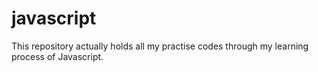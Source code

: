 # javascript
This repository actually holds all my practise codes through my learning process of Javascript. 
